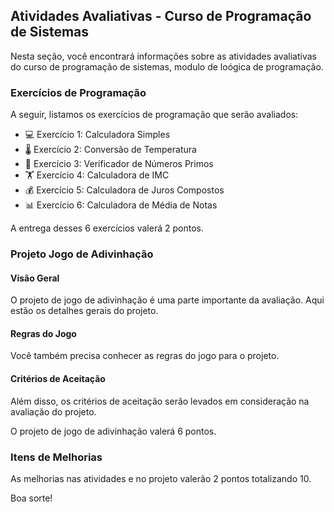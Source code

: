 ## Atividades Avaliativas - Curso de Programação de Sistemas

Nesta seção, você encontrará informações sobre as atividades avaliativas do curso de programação de sistemas, modulo de loógica de programação.

### Exercícios de Programação

A seguir, listamos os exercícios de programação que serão avaliados:

- :computer: Exercício 1: Calculadora Simples
- :thermometer: Exercício 2: Conversão de Temperatura
- :1234: Exercício 3: Verificador de Números Primos
- :weight_lifting: Exercício 4: Calculadora de IMC
- :moneybag: Exercício 5: Calculadora de Juros Compostos
- :bar_chart: Exercício 6: Calculadora de Média de Notas

A entrega desses 6 exercícios valerá 2 pontos.

### Projeto Jogo de Adivinhação

#### Visão Geral

O projeto de jogo de adivinhação é uma parte importante da avaliação. Aqui estão os detalhes gerais do projeto.

#### Regras do Jogo

Você também precisa conhecer as regras do jogo para o projeto.

#### Critérios de Aceitação

Além disso, os critérios de aceitação serão levados em consideração na avaliação do projeto.

O projeto de jogo de adivinhação valerá 6 pontos.

### Itens de Melhorias

As melhorias nas atividades e no projeto valerão 2 pontos totalizando 10.

Boa sorte!
